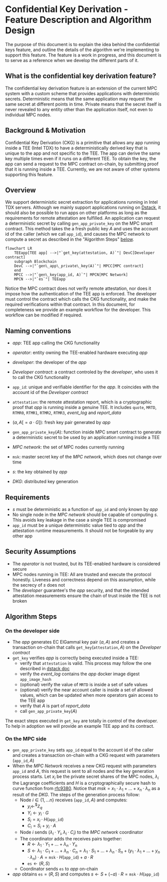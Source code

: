 # Confidential Key Derivation - Feature Description and Algorithm Design

The purpose of this document is to explain the idea behind the confidential keys
feature, and outline the details of the algorithm we're implementing to support
this feature. The feature is a work in progress, and this document is to serve
as a reference when we develop the different parts of it.

## What is the confidential key derivation feature?

The confidential key derivation feature is an extension of the current MPC
system with a custom scheme that provides applications with
deterministic secrets. Deterministic means that the same
application may request the same secret at different points in time. Private
means that the secret itself is never revealed to any entity other than the
application itself, not even to individual MPC nodes.

## Background & Motivation

Confidential Key Derivation (CKG) is a primitive that allows any app
running inside a TEE (Intel TDX) to have a deterministically derived key that is
unique to the app and not specific to the TEE. The app can derive the same key multiple times
even if it runs on a different TEE. To obtain the key, the app can send a request
to the MPC contract on-chain, by submitting proof that it is running inside a
TEE. Currently, we are not aware of other systems supporting this feature.

## Overview

We support deterministic secret extraction for applications running in Intel TDX servers.
Although we mainly support applications running on
[Dstack](https://github.com/Dstack-TEE/dstack), it should also be possible to
run apps on other platforms as long as the requirements for remote attestation
are fulfilled. An application can request a deterministic secret by calling
$`\texttt{gen\_app\_private\_key}`$ on the MPC smart contract. This method takes
the a fresh public key $A$ and uses the account id of the caller (which we call $`\texttt{app\_id}`$), and causes the MPC network to compute a secret as described in
the "Algorithm Steps" [below](#algorithm-steps).

```mermaid
flowchart LR
    TEEapp[TEE app] -->|"`get_key(attestation, A)`"| DevC[Developer contract]
    subgraph Blockchain
    DevC -->|"`gen\_app\_private\_key(A)`"| MPCC[MPC contract]
    end
    MPCC -->|"`gen\_key(app_id, A)`"| MPCN[MPC Network]
    MPCN -->|"`es`"| TEEapp

```

Notice the MPC contract does not verify remote attestation, nor does it impose
how the authentication of the TEE app is enforced. The developer must control
the contract which calls the CKG functionality, and make the required
verifications within that contract. In this document, for completeness we
provide an example workflow for the developer. This workflow can be modified if
required.

## Naming conventions

- *app*: TEE app calling the CKG functionality
- *operator*: entity owning the TEE-enabled hardware executing *app*
- *developer*: the developer of the *app*
- *Developer contract*: a contract controled by the *developer*, who uses it to
  call the CKG functionality
- $`\texttt{app\_id}`$: unique and verifiable identifier for the *app*. It coincides with the account id of the *Developer contract*
- $`\texttt{attestation}`$: the remote attestation report, which is a
cryptographic proof that *app* is running inside a genuine TEE. It includes
$\texttt{quote}$, $\texttt{MRTD}$, $\texttt{RTMR0}$, $\texttt{RTMR1}$,
$\texttt{RTMR2}$, $\texttt{RTMR3}$, *event_log* and *report_data*
- $`(a,A[=a \cdot G])`$: fresh key pair generated by *app*
- $`\texttt{gen\_app\_private\_key}(A)`$: function inside MPC smart contract to generate a
  deterministic secret to be used by an application running inside a TEE

- *MPC network*: the set of MPC nodes currently running
- $`\texttt{msk}`$: master secret key of the *MPC network*, which does not
  change over time
- $`s`$: the key obtained by *app*
- *DKG*: distributed key generation

## Requirements

- $`s`$ must be deterministic as a function of $`\texttt{app\_id}`$ and only
  known by *app*
- No single node in the *MPC network* should be capable of computing $`s`$. This
avoids key leakage in the case a single TEE is compromised
- $`\texttt{app\_id}`$ must be a unique deterministic value tied to *app* and
the attestation runtime measurements. It should not be forgeable by any other
app

## Security Assumptions

- The *operator* is not trusted, but its TEE-enabled hardware is considered
  secure
- MPC nodes running in TEE: All are trusted and execute the protocol honestly.
Liveness and correctness depend on this assumption, while the secrecy of $`s`$
does not
- The *developer* guarantee's the *app* security, and that the intended
attestation measurements ensure the chain of trust inside the TEE is not broken

## Algorithm Steps

### On the developer side

- The *app* generates EC ElGammal key pair $`(a, A)`$ and creates a transaction
  on-chain that calls $`\texttt{get\_key}(\texttt{attestation},A)`$ on the *Developer contract*
- $`\texttt{get\_key}`$ verifies *app* is correctly being executed inside a TEE:
  - verify that $`\texttt{attestation}`$ is valid. This process may follow the one described in [dstack
  doc](https://github.com/Dstack-TEE/dstack/blob/6b77340cf530b4532c5815039a74bb3a60302378/attestation.md)
  - verify the *event_log* contains the *app* docker image digest
    $`\texttt{app\_image\_hash}`$
  - (optional) verify the value of $`\texttt{MRTD}`$ is inside a set of safe
    values
  - (optional) verify the near account caller is inside a set of allowed values, which can be updated when more
  operators gain access to the TEE app
  - verify that $`A`$ is part of *report_data*
  - call $`\texttt{gen\_app\_private\_key}(A)`$

The exact steps executed in $`\texttt{get\_key}`$ are totally in control of the developer.
To help in adoption we will provide an example TEE app and its contract.

### On the MPC side

- $`\texttt{gen\_app\_private\_key}`$ sets $`\texttt{app\_id}`$ equal to the
  account id of the caller and creates a transaction on-chain with a CKG
  request with parameters $`(\texttt{app\_id},A)`$
- When the *MPC Network* receives a new CKG request with parameters
$`\texttt{app\_id}`$ and $`A`$, this request is sent to all nodes and the key
generation process starts. Let $`x_i`$ be the private secret shares of the MPC
nodes, $`λ_i`$ the Lagrange coefficients and $`H`$ is a cryptographically secure
hash to curve function from
[rfc9380](https://datatracker.ietf.org/doc/rfc9380/). Notice that $`msk = x_1
\cdot λ_1 + \ldots + x_n \cdot λ_n`$ as a result of the *DKG*. The steps of the
generation process follow:
  - Node $`i\in \{1, \ldots n\}`$ receives $`(\texttt{app\_id}, A)`$ and
    computes:
    - $`y_i  \gets^{\$} \mathbb{Z}_q`$
    - $`Y_i \gets y_i \cdot G`$
    - $`S_i = x_i \cdot H(\texttt{app\_id})`$
    - $`C_i =  S_i + y_i \cdot A`$
  - Node $`i`$ sends $`(λ_i \cdot Y_i, λ_i \cdot C_i)`$ to the *MPC network* coordinator
  - The coordinator adds the receives pairs together:
    - $`R \gets λ_1 \cdot Y_1 + \ldots + λ_n \cdot Y_n`$
    - $`S \gets λ_1 \cdot C_1 + \ldots + λ_n \cdot C_n = λ_1 \cdot S_1 + \ldots +
    λ_n \cdot S_n + ({y_1 \cdot λ_1 + \ldots + y_n \cdot λ_n }) \cdot A =
    \texttt{msk} \cdot H(\texttt{app\_id}) + a \cdot R`$
    - $`\texttt{es} \gets (R, S) `$
  - Coordinator sends $`\texttt{es}`$ to *app* on-chain
- *app* obtains $`\texttt{es} = (R, S)`$ and computes $`s \gets S + (- a) \cdot
    R = \texttt{msk} \cdot H(\texttt{app\_id})`$

